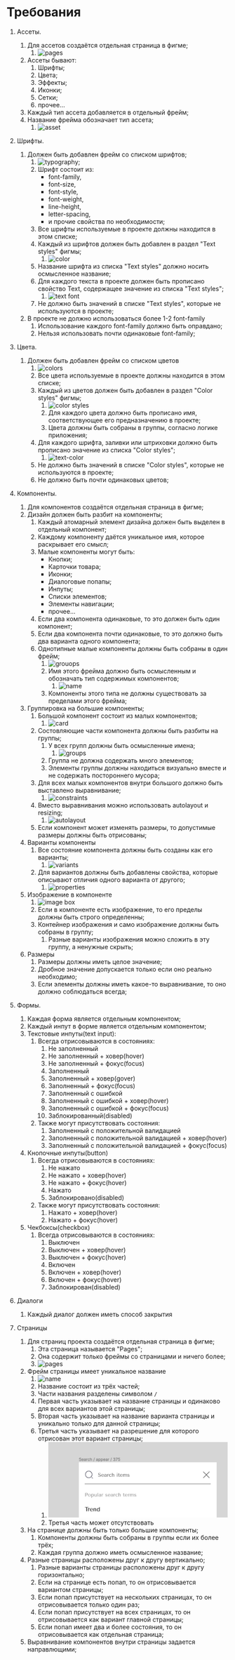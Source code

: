 # Требования

1. Ассеты.
    1. Для ассетов создаётся отдельная страница в фигме;
        1. ![pages](img/pages.png)
    2. Ассеты бывают:
        1. Шрифты;
        2. Цвета;
        3. Эффекты;
        4. Иконки;
        5. Сетки;
        6. прочее...
    3. Каждый тип ассета добавляется в отдельный фрейм;
    4. Название фрейма обозначает тип ассета;
        1. ![asset](img/asset_frame.png)

2. Шрифты.
    1. Должен быть добавлен фрейм со списком шрифтов;
        1. ![typography](img/typography.png);
        2. Шрифт состоит из:
            * font-family,
            * font-size,
            * font-style,
            * font-weight,
            * line-height,
            * letter-spacing,
            * и прочие свойства по необходимости;
        3. Все шрифты используемые в проекте должны находится в этом списке;
        4. Каждый из шрифтов должен быть добавлен в раздел "Text styles" фигмы;
            1. ![color](img/text-styles.png)
        5. Название шрифта из списка "Text styles" должно носить осмысленное название;
        6. Для каждого текста в проекте должен быть прописано свойство Text, содержащее значение из списка "Text
           styles";
            1. ![text font](img/text-font.png)
        7. Не должно быть значений в списке "Text styles", которые не используются в проекте;
    2. В проекте не должно использоваться более 1-2 font-family
        1. Использование каждого font-family должно быть оправдано;
        2. Нельзя использовать почти одинаковые font-family;

3. Цвета.
    1. Должен быть добавлен фрейм со списком цветов
        1. ![colors](img/colors.png)
        2. Все цвета используемые в проекте должны находится в этом списке;
        3. Каждый из цветов должен быть добавлен в раздел "Color styles" фигмы;
            1. ![color styles](img/color-styles.png)
            2. Для каждого цвета должно быть прописано имя, соответствующее его предназначению в проекте;
            3. Цвета должны быть собраны в группы, согласно логике приложения;
        4. Для каждого шрифта, заливки или штриховки должно быть прописано значение из списка "Color styles";
            1. ![text-color](img/text-color.png)
        5. Не должно быть значений в списке "Color styles", которые не используются в проекте;
        6. Не должно быть почти одинаковых цветов;

4. Компоненты.
    1. Для компонентов создаётся отдельная страница в фигме;
    2. Дизайн должен быть разбит на компоненты;
        1. Каждый атомарный элемент дизайна должен быть выделен в отдельный компонент;
        2. Каждому компоненту даётся уникальное имя, которое раскрывает его смысл;
        3. Малые компоненты могут быть:
            * Кнопки;
            * Карточки товара;
            * Иконки;
            * Диалоговые попапы;
            * Инпуты;
            * Списки элементов;
            * Элементы навигации;
            * прочее...
        4. Если два компонента одинаковые, то это должен быть один компонент;
        5. Если два компонента почти одинаковые, то это должно быть два варианта одного компонента;
        6. Однотипные малые компоненты должны быть собраны в один фрейм;
            1. ![grouops](img/FABs.png)
            2. Имя этого фрейма должно быть осмысленным и обозначать тип содержимых компонентов;
                1. ![name](img/frame_name.png)
            3. Компоненты этого типа не должны существовать за пределами этого фрейма;
    3. Группировка на большие компоненты;
        1. Большой компонент состоит из малых компонентов;
            1. ![card](img/item_card.png)
        2. Состовляющие части компонента должны быть разбиты на группы;
            1. У всех групп должны быть осмысленные имена;
                1. ![groups](img/component_groups.png)
            2. Группа не должна содержать много элементов;
            3. Элементы группы должны находиться визуально вместе и не содержать постороннего мусора;
        3. Для всех малых компонентов внутри большого должно быть выставлено выравнивание;
            1. ![constraints](img/constraints.png)
        4. Вместо выравнивания можно использовать autolayout и resizing;
            1. ![autolayout](img/autolayout.png)
        5. Если компонент может изменять размеры, то допустимые размеры должны быть отрисованы;
    4. Варианты компоненты
        1. Все состояние компонента должны быть созданы как его варианты;
            1. ![variants](img/variants.png)
        2. Для вариантов должны быть добавлены свойства, которые описывают отличия одного варианта от другого;
            1. ![properties](img/variant_properties.png)
    5. Изображение в компоненте
        1. ![image box](img/image_box.png)
        2. Если в компоненте есть изображение, то его пределы должны быть строго определенны;
        3. Контейнер изображения и само изображение должны быть собраны в группу;
            1. Разные варианты изображения можно сложить в эту группу, а ненужные скрыть;
    6. Размеры
        1. Размеры должны иметь целое значение;
        2. Дробное значение допускается только если оно реально необходимо;
        3. Если элементы должны иметь какое-то выравнивание, то оно должно соблюдаться всегда;

5. Формы.
    1. Каждая форма является отдельным компонентом;
    2. Каждый инпут в форме является отдельным компонентом;
    3. Текстовые инпуты(text input):
        1. Всегда отрисовываются в состояниях:
            1. Не заполненный
            2. Не заполненный + ховер(hover)
            3. Не заполненный + фокус(focus)
            4. Заполненный
            5. Заполненный + ховер(gover)
            6. Заполненный + фокус(focus)
            7. Заполненный с ошибкой
            8. Заполненный с ошибкой + ховер(hover)
            9. Заполненный с ошибкой + фокус(focus)
            10. Заблокированный(disabled)
        2. Также могут присутствовать состояния:
            1. Заполненный с положительной валидацией
            2. Заполненный с положительной валидацией + ховер(hover)
            3. Заполненный с положительной валидацией + фокус(focus)
    4. Кнопочные инпуты(button)
        1. Всегда отрисовываются в состояниях:
            1. Не нажато
            2. Не нажато + ховер(hover)
            3. Не нажато + фокус(hover)
            4. Нажато
            5. Заблокировано(disabled)
       2. Также могут присутствовать состояния:
           1. Нажато + ховер(hover)
           2. Нажато + фокус(hover)
    5. Чекбоксы(checkbox)
        1. Всегда отрисовываются в состояниях:
            1. Выключен
            2. Выключен + ховер(hover)
            3. Выключен + фокус(hover)
            4. Включен
            5. Включен + ховер(hover)
            6. Включен + фокус(hover)
            7. Заблокирован(disabled)
6. Диалоги
   1. Каждый диалог должен иметь способ закрытия
7. Страницы
    1. Для страниц проекта создаётся отдельная страница в фигме;
        1. Эта страница называется "Pages";
        2. Она содержит только фреймы со страницами и ничего более;
        3. ![pages](img/pages-page.png)
    2. Фрейм страницы имеет уникальное название
        1. ![name](img/page_name.png)
        2. Название состоит из трёх частей;
        3. Части названия разделены символом ```/```
        4. Первая часть указывает на название страницы и одинаково для всех вариантов этой страницы;
        5. Вторая часть указывает на название варианта страницы и уникально только для данной страницы;
        6. Третья часть указывает на разрешение для которого отрисован этот вариант страницы;
            1. ![resolution](img/page_name_with_resolution.png)
            2. Третья часть может отсутствовать
    3. На странице должны быть только большие компоненты;
        1. Компоненты должны быть собраны в группы если их более трёх;
        2. Каждая группа должно иметь осмысленное название;
    4. Разные страницы расположены друг к другу вертикально;
        1. Разные варианты страницы расположены друг к другу горизонтально;
        2. Если на странице есть попап, то он отрисовывается вариантом страницы;
        3. Если попап присутствует на нескольких страницах, то он отрисовывается только один раз;
        4. Если попап присутствует на всех страницах, то он отрисовывается как вариант главной страницы;
        5. Если попап имеет два и более состояния, то он отрисовывается как отдельная страница;
    5. Выравнивание компонентов внутри страницы задается направлющими;
